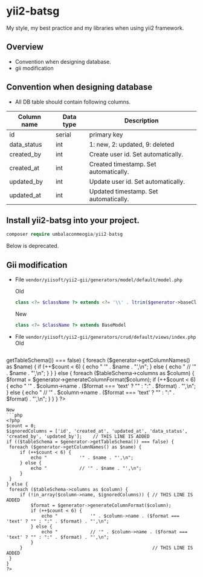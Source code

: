 # yii2-batsg
My style, my best practice and my libraries when using yii2 framework.

## Overview

* Convention when designing database.
* gii modification
 
## Convention when designing database

* All DB table should contain following columns.

Column name | Data type | Description
---|---|---
id | serial | primary key
data_status | int | 1: new, 2: updated, 9: deleted
created_by | int | Create user id. Set automatically.
created_at | int | Created timestamp. Set automatically.
updated_by | int | Update user id. Set automatically.
updated_at | int | Updated timestamp. Set automatically.


## Install yii2-batsg into your project.
```php
composer require umbalaconmeogia/yii2-batsg
```

Below is deprecated.
## Gii modification

* File `vendor/yiisoft/yii2-gii/generators/model/default/model.php`


  Old
   ```php
   class <?= $className ?> extends <?= '\\' . ltrim($generator->baseClass, '\\') . "\n" ?>
   ```
  New
   ```php
   class <?= $className ?> extends BaseModel
   ```

* File `vendor/yiisoft/yii2-gii/generators/crud/default/views/index.php`
   Old
   ```php
<?php
$count = 0;
if (($tableSchema = $generator->getTableSchema()) === false) {
    foreach ($generator->getColumnNames() as $name) {
        if (++$count < 6) {
            echo "            '" . $name . "',\n";
        } else {
            echo "            // '" . $name . "',\n";
        }
    }
} else {
    foreach ($tableSchema->columns as $column) {
        $format = $generator->generateColumnFormat($column);
        if (++$count < 6) {
            echo "            '" . $column->name . ($format === 'text' ? "" : ":" . $format) . "',\n";
        } else {
            echo "            // '" . $column->name . ($format === 'text' ? "" : ":" . $format) . "',\n";
        }
    }
}
?>
   ```
   New
   ```php
<?php
$count = 0;
$ignoredColumns = ['id', 'created_at', 'updated_at', 'data_status', 'created_by', 'updated_by'];    // THIS LINE IS ADDED
if (($tableSchema = $generator->getTableSchema()) === false) {
    foreach ($generator->getColumnNames() as $name) {
        if (++$count < 6) {
            echo "            '" . $name . "',\n";
        } else {
            echo "            // '" . $name . "',\n";
        }
    }
} else {
    foreach ($tableSchema->columns as $column) {
        if (!in_array($column->name, $ignoredColumns)) { // THIS LINE IS ADDED
            $format = $generator->generateColumnFormat($column);
            if (++$count < 6) {
                echo "            '" . $column->name . ($format === 'text' ? "" : ":" . $format) . "',\n";
            } else {
                echo "            // '" . $column->name . ($format === 'text' ? "" : ":" . $format) . "',\n";
            }
        }                                                // THIS LINE IS ADDED
    }
}
?>
   ```
